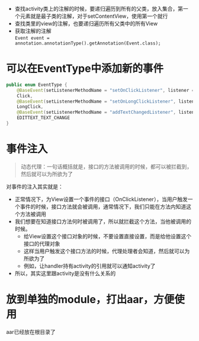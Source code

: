- 查找activity类上的注解的时候，要递归遍历到所有的父类，放入集合，第一个元素就是最子类的注解，对于setContentView，使用第一个就行
- 查找类里的view的注解，也要递归遍历所有父类中的所有View
- 获取注解的注解             
`Event event = annotation.annotationType().getAnnotation(Event.class);`


# 可以在EventType中添加新的事件
```java
public enum EventType {
    @BaseEvent(setListenerMethodName = "setOnClickListener", listener = View.OnClickListener.class, callBackMethodName = "onClick")
    Click,
    @BaseEvent(setListenerMethodName = "setOnLongClickListener", listener = View.OnLongClickListener.class, callBackMethodName = "onLongClick")
    LongClick,
    @BaseEvent(setListenerMethodName = "addTextChangedListener", listener = TextWatcher.class, callBackMethodName = "onTextChanged")
    EDITTEXT_TEXT_CHANGE
}
```
# 事件注入
> 动态代理：一句话概括就是，接口的方法被调用的时候，都可以被拦截到，然后就可以为所欲为了


对事件的注入其实就是：
- 正常情况下，为View设置一个事件的接口（OnClickListener），当用户触发一个事件的时候，接口方法就会被调用，通常情况下，我们只能在方法内知道这个方法被调用
- 我们想要在知道接口方法何时被调用了，所以就拦截这个方法，当他被调用的时候。
    - 给View设置这个接口对象的时候，不要设置直接设置，而是给他设置这个接口的代理对象
    - 这样当用户触发这个接口方法的时候，代理处理者会知道，然后就可以为所欲为了
    - 例如，让handler持有activity的引用就可以通知activity了
- 所以，其实这里跟activity是没有什么关系的

# 放到单独的module，打出aar，方便使用
aar已经放在根目录了
